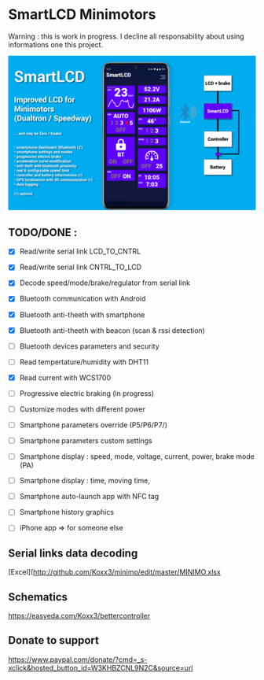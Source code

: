 # SmartLCD Minimotors

Warning : this is work in progress. I decline all responsability about using informations one this project.

![Idea](/SmartLCD.png)

## TODO/DONE :

- [X] Read/write serial link LCD_TO_CNTRL
- [X] Read/write serial link CNTRL_TO_LCD
- [X] Decode speed/mode/brake/regulator from serial link
- [X] Bluetooth communication with Android
- [X] Bluetooth anti-theeth with smartphone
- [X] Bluetooth anti-theeth with beacon (scan & rssi detection)
- [ ] Bluetooth devices parameters and security
- [ ] Read tempertature/humidity with DHT11
- [X] Read current with WCS1700
- [ ] Progressive electric braking (in progress)
- [ ] Customize modes with different power
- [ ] Smartphone parameters override (P5/P6/P7/)
- [ ] Smartphone parameters custom settings
- [ ] Smartphone display : speed, mode, voltage, current, power, brake mode (PA)
- [ ] Smartphone display : time, moving time, 
- [ ] Smartphone auto-launch app with NFC tag
- [ ] Smartphone history graphics

- [ ] iPhone app => for someone else

## Serial links data decoding
[Excel](http://github.com/Koxx3/minimo/edit/master/MINIMO.xlsx

## Schematics
https://easyeda.com/Koxx3/bettercontroller

## Donate to support
https://www.paypal.com/donate/?cmd=_s-xclick&hosted_button_id=W3KHBZCNL9N2C&source=url
